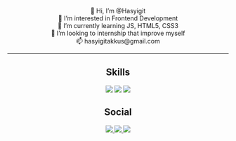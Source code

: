 <p align="center">
👋 Hi, I’m @Hasyigit <br>
👀 I’m interested in Frontend Development <br>
🌱 I’m currently learning JS, HTML5, CSS3 <br>
💞️ I’m looking to internship that improve myself <br>
📫 hasyigitakkus@gmail.com
 
<br>
<hr>

<div align="center">
 <h2>Skills</h2>
<img src="https://img.shields.io/badge/HTML5-E34F26?style=for-the-badge&logo=html5&logoColor=white">
<img src="https://img.shields.io/badge/CSS3-1572B6?style=for-the-badge&logo=css3&logoColor=white">
<img src="https://img.shields.io/badge/Bootstrap-563D7C?style=for-the-badge&logo=bootstrap&logoColor=white">  
</div>
     
<div align="center">
 <h2>Social</h2>
<a href="https://github.com/Hasyigit"><img src="https://img.shields.io/badge/GitHub-100000?style=for-the-badge&logo=github&logoColor=white">
<a href="https://www.instagram.com/hasyigitakkus00"><img src="https://img.shields.io/badge/Instagram-E4405F?style=for-the-badge&logo=instagram&logoColor=white">
<a href="https://www.linkedin.com/in/hasyigitakkus/"><img src="https://img.shields.io/badge/LinkedIn-0077B5?style=for-the-badge&logo=linkedin&logoColor=white">
</div>




